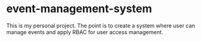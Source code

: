 # event-management-system
This is my personal project. The point is to create a system where user can manage events and apply RBAC for user access management.
